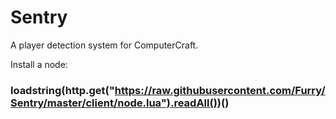 # Sentry

A player detection system for ComputerCraft.

Install a node:
### loadstring(http.get("https://raw.githubusercontent.com/Furry/Sentry/master/client/node.lua").readAll())()